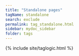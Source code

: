 ```yaml
---
title: "Standalone pages"
tagName: standalone
search: exclude
permalink: tag_standalone.html
sidebar: mydoc_sidebar
folder: tags
---
```

{% include site/taglogic.html %}
